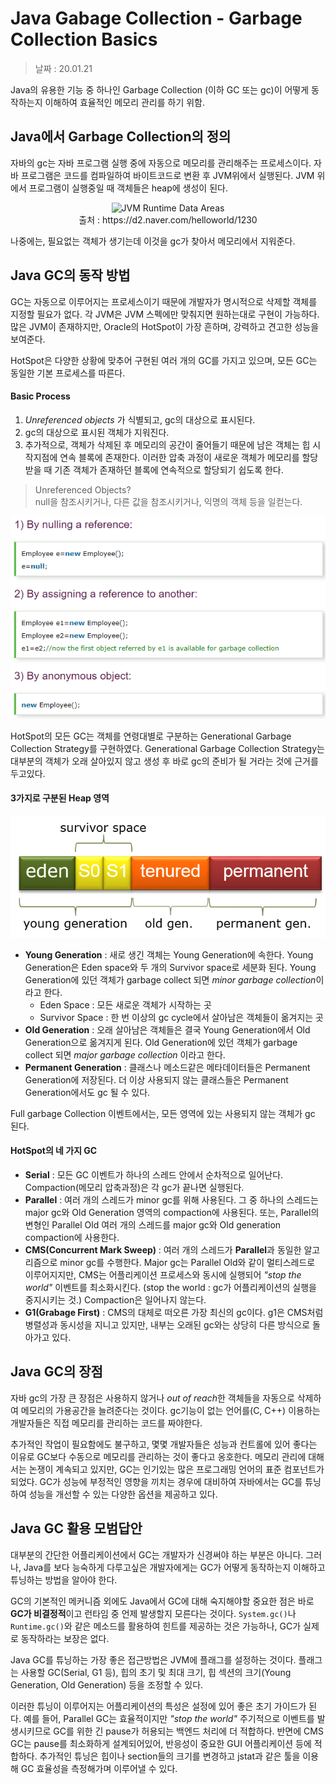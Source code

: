 Java Gabage Collection - Garbage Collection Basics
=========

> 날짜 : 20.01.21

Java의 유용한 기능 중 하나인 Garbage Collection (이하 GC 또는 gc)이 어떻게 동작하는지 이해하여 효율적인 메모리 관리를 하기 위함.

## Java에서 Garbage Collection의 정의
자바의 gc는 자바 프로그램 실행 중에 자동으로 메모리를 관리해주는 프로세스이다.
자바 프로그램은 코드를 컴파일하여 바이트코드로 변환 후 JVM위에서 실행된다.
JVM 위에서 프로그램이 실행중일 때 객체들은 heap에 생성이 된다.

<center><img src="https://d2.naver.com/content/images/2015/06/helloworld-1230-4.png" alt="JVM Runtime Data Areas" width="300" height="300"><br>출처 : https://d2.naver.com/helloworld/1230</center>

나중에는, 필요없는 객체가 생기는데 이것을 gc가 찾아서 메모리에서 지워준다.

## Java GC의 동작 방법
GC는 자동으로 이루어지는 프로세스이기 때문에 개발자가 명시적으로 삭제할 객체를 지정할 필요가 없다. 각 JVM은 JVM 스펙에만 맞춰지면 원하는대로 구현이 가능하다. 많은 JVM이 존재하지만, Oracle의 HotSpot이 가장 흔하며, 강력하고 견고한 성능을 보여준다.

HotSpot은 다양한 상황에 맞추어 구현된 여러 개의 GC를 가지고 있으며, 모든 GC는 동일한 기본 프로세스를 따른다.

#### Basic Process
1. *Unreferenced objects* 가 식별되고, gc의 대상으로 표시된다.
2. gc의 대상으로 표시된 객체가 지워진다.
3. 추가적으로, 객체가 삭제된 후 메모리의 공간이 줄어들기 때문에 남은 객체는 힙 시작지점에 연속 블록에 존재한다. 이러한 압축 과정이 새로운 객체가 메모리를 할당받을 때 기존 객체가 존재하던 블록에 연속적으로 할당되기 쉽도록 한다.

> Unreferenced Objects?<br>
> null을 참조시키거나, 다른 값을 참조시키거나, 익명의 객체 등을 일컫는다.

![Java Unreferenced Objects example](../assets/Garbage_Collector-Unreferenced_objects.png)

HotSpot의 모든 GC는 객체를 연령대별로 구분하는 Generational Garbage Collection Strategy를 구현하였다. Generational Garbage Collection Strategy는 대부분의 객체가 오래 살아있지 않고 생성 후 바로 gc의 준비가 될 거라는 것에 근거를 두고있다.


#### 3가지로 구분된 Heap 영역
![Java GC generations](../assets/JavaGCgenerations.png)

- **Young Generation** : 새로 생긴 객체는 Young Generation에 속한다. Young Generation은 Eden space와 두 개의 Survivor space로 세분화 된다. Young Generation에 있던 객체가 garbage collect 되면 *minor garbage collection*이라고 한다.
  - Eden Space : 모든 새로운 객체가 시작하는 곳
  - Survivor Space : 한 번 이상의 gc cycle에서 살아남은 객체들이 옮겨지는 곳
- **Old Generation** : 오래 살아남은 객체들은 결국 Young Generation에서 Old Generation으로 옮겨지게 된다. Old Generation에 있던 객체가 garbage collect 되면 *major garbage collection* 이라고 한다.
- **Permanent Generation** : 클래스나 메소드같은 메타데이터들은 Permanent Generation에 저장된다. 더 이상 사용되지 않는 클래스들은 Permanent Generation에서도 gc 될 수 있다.

Full garbage Collection 이벤트에서는, 모든 영역에 있는 사용되지 않는 객체가 gc 된다.

#### HotSpot의 네 가지 GC

- **Serial** : 모든 GC 이벤트가 하나의 스레드 안에서 순차적으로 일어난다. Compaction(메모리 압축과정)은 각 gc가 끝나면 실행된다.
- **Parallel** : 여러 개의 스레드가 minor gc를 위해 사용된다. 그 중 하나의 스레드는 major gc와 Old Generation 영역의 compaction에 사용된다. 또는, Parallel의 변형인 Parallel Old 여러 개의 스레드를 major gc와 Old generation compaction에 사용한다.
- **CMS(Concurrent Mark Sweep)** : 여러 개의 스레드가 **Parallel**과 동일한 알고리즘으로 minor gc를 수행한다. Major gc는 Parallel Old와 같이 멀티스레드로 이루어지지만, CMS는 어플리케이션 프로세스와 동시에 실행되어 *"stop the world"* 이벤트를 최소화시킨다. (stop the world : gc가 어플리케이션의 실행을 중지시키는 것.) Compaction은 일어나지 않는다.
- **G1(Grabage First)** : CMS의 대체로 떠오른 가장 최신의 gc이다. g1은 CMS처럼 병렬성과 동시성을 지니고 있지만, 내부는 오래된 gc와는 상당히 다른 방식으로 돌아가고 있다.

## Java GC의 장점
자바 gc의 가장 큰 장점은 사용하지 않거나 *out of reach*한 객체들을 자동으로 삭제하여 메모리의 가용공간을 늘려준다는 것이다. gc기능이 없는 언어를(C, C++) 이용하는 개발자들은 직접 메모리를 관리하는 코드를 짜야한다.

추가적인 작업이 필요함에도 불구하고, 몇몇 개발자들은 성능과 컨트롤에 있어 좋다는 이유로 GC보다 수동으로 메모리를 관리하는 것이 좋다고 옹호한다. 메모리 관리에 대해서는 논쟁이 계속되고 있지만, GC는 인기있는 많은 프로그래밍 언어의 표준 컴포넌트가 되었다. GC가 성능에 부정적인 영향을 끼치는 경우에 대비하여 자바에서는 GC를 튜닝하여 성능을 개선할 수 있는 다양한 옵션을 제공하고 있다.

## Java GC 활용 모범답안

대부분의 간단한 어플리케이션에서 GC는 개발자가 신경써야 하는 부분은 아니다. 그러나, Java를 보다 능숙하게 다루고싶은 개발자에게는 GC가 어떻게 동작하는지 이해하고 튜닝하는 방법을 알아야 한다.

GC의 기본적인 메커니즘 외에도 Java에서 GC에 대해 숙지해야할 중요한 점은 바로 **GC가 비결정적**이고 런타임 중 언제 발생할지 모른다는 것이다. `System.gc()`나 `Runtime.gc()`와 같은 메소드를 활용하여 힌트를 제공하는 것은 가능하나, GC가 실제로 동작하라는 보장은 없다.

Java GC를 튜닝하는 가장 좋은 접근방법은 JVM에 플래그를 설정하는 것이다. 플래그는 사용할 GC(Serial, G1 등), 힙의 초기 및 최대 크기, 힙 섹션의 크기(Young Generation, Old Generation) 등을 조정할 수 있다. 

이러한 튜닝이 이루어지는 어플리케이션의 특성은 설정에 있어 좋은 초기 가이드가 된다. 예를 들어, Parallel GC는 효율적이지만 *"stop the world"* 주기적으로 이벤트를 발생시키므로 GC를 위한 긴 pause가 허용되는 백엔드 처리에 더 적합하다.
반면에 CMS GC는 pause를 최소화하게 설계되어있어, 반응성이 중요한 GUI 어플리케이션 등에 적합하다.
추가적인 튜닝은 힙이나 section들의 크기를 변경하고 jstat과 같은 툴을 이용해 GC 효율성을 측정해가며 이루어낼 수 있다.


